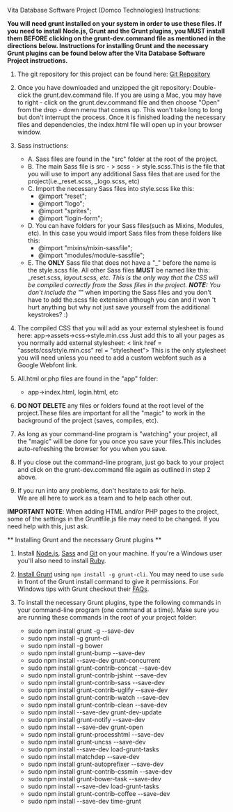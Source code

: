 Vita Database Software Project (Domco Technologies) Instructions:

**You will need grunt installed on your system in order to use these files.  If you need to install Node.js, Grunt and the Grunt plugins, you MUST install them BEFORE clicking on the grunt-dev.command file as mentioned in the directions below.  Instructions for installing Grunt and the necessary Grunt plugins can be found below after the Vita Database Software Project instructions.**

1. The git repository for this project can be found here: [Git Repository](https://github.com/jason-hoppedupdesigns/vita-database-software-project)

2. Once you have downloaded and unzipped the git repository:
    Double-click the grunt.dev.command file.
    If you are using a Mac, you may have to right - click on the grunt.dev.command file and then choose "Open" from the drop - down menu that comes up.
    This won't take long to long but don't interrupt the process.  Once it is finished loading the necessary files and dependencies, the index.html file will open up in your browser window.

3. Sass instructions:
    * A.   Sass files are found in the "src" folder at the root of the project.
    * B.   The main Sass file is src - > scss - > style.scss.This is the file
        that you will use to import any additional Sass files that are used
        for the project(i.e._reset.scss, _logo.scss, etc)
    * C.   Import the necessary Sass files into style.scss like this: 
        * @import "reset";
        * @import "logo";
        * @import "sprites";
        * @import "login-form";
    * D.   You can have folders for your Sass files(such as Mixins, Modules, etc). In this case you would import Sass files from these folders like this:
      * @import "mixins/mixin-sassfile";
      * @import "modules/module-sassfile";
   * E.  The **ONLY** Sass file that does not have a "_" before the name is the style.scss file. All other Sass files **MUST** be named like this:
     _reset.scss, _layout.scss, etc. This is the only way that the CSS will be compiled correctly from the Sass files in the project.
**NOTE:** You don't include the "_" when importing the Sass files and you don't have to add the.scss file extension although you can and it won 't hurt anything but why not just save yourself from the additional keystrokes? :)

4. The compiled CSS that you will add as your external stylesheet is found here:
    app->assets->css->style.min.css
Just add this to all your pages as you normally add external stylesheet: < link href = "assets/css/style.min.css" rel = "stylesheet">
This is the only stylesheet you will need unless you need to add a custom webfont such as a Google Webfont link.

5. All.html or.php files are found  in the "app" folder:
    * app->index.html, login.html, etc

6. **DO NOT DELETE** any files or folders found at the root level of the project.These files are important for all the "magic" to work in the background of the project (saves, compiles, etc).

7. As long as your command-line program is "watching" your project, all the "magic" will be done for you once you save your files.This includes auto-refreshing the browser for you when you save.

8. If you close out the command-line program, just go back to your project and click on the grunt-dev.command file again as outlined in step 2 above.

9. If you run into any problems, don't hesitate to ask for help.  
We are all here to work as a team and to help each other out.

**IMPORTANT NOTE**:  When adding HTML and/or PHP pages to the project, some of the settings in the Gruntfile.js file may need to be changed.  If you need help with this, just ask.

** Installing Grunt and the necessary Grunt plugins **

1. Install [Node.js](http://nodejs.org/download), [Sass](http://sass-lang.com/tutorial.html) and [Git](http://git-scm.com) on your machine. If you're a Windows user you'll also need to install [Ruby](http://rubyinstaller.org/downloads).

2. [Install Grunt](http://gruntjs.com/getting-started) using `npm install -g grunt-cli`. You may need to use `sudo` in front of the Grunt install command to give it permissions. For Windows tips with Grunt checkout their [FAQs](http://gruntjs.com/frequently-asked-questions).

3. To install the necessary Grunt plugins, type the following commands in your command-line program (one command at a time). Make sure you are running these commands in the root of your
project folder:
    * sudo npm install grunt -g --save-dev
    * sudo npm install -g grunt-cli
    * sudo npm install -g bower
    * sudo npm install grunt-bump --save-dev
    * sudo npm install --save-dev grunt-concurrent
    * sudo npm install grunt-contrib-concat --save-dev
    * sudo npm install grunt-contrib-jshint --save-dev
    * sudo npm install grunt-contrib-sass --save-dev
    * sudo npm install grunt-contrib-uglify --save-dev
    * sudo npm install grunt-contrib-watch --save-dev
    * sudo npm install grunt-contrib-clean --save-dev
    * sudo npm install --save-dev grunt-dev-update
    * sudo npm install grunt-notify --save-dev
    * sudo npm install --save-dev grunt-open
    * sudo npm install grunt-processhtml --save-dev
    * sudo npm install grunt-uncss --save-dev
    * sudo npm install --save-dev load-grunt-tasks
    * sudo npm install matchdep --save-dev
    * sudo npm install grunt-autoprefixer --save-dev
    * sudo npm install grunt-contrib-cssmin --save-dev
    * sudo npm install grunt-bower-task --save-dev
    * sudo npm install --save-dev load-grunt-tasks
    * sudo npm install grunt-contrib-coffee --save-dev
    * sudo npm install --save-dev time-grunt
